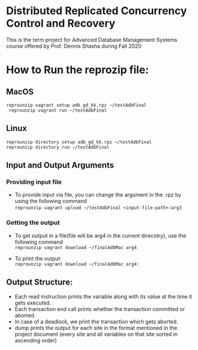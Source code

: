 # Distributed Replicated Concurrency Control and Recovery

This is the term project for Advanced Database Management Systems course offered by Prof. Dennis Shasha during Fall 2020

# How to Run the reprozip file:
## MacOS
```reprounzip vagrant setup adb_gd_kk.rpz ~/testAdbFinal  ```<br>
``` reprounzip vagrant run ~/testAdbFinal``` 

## Linux
```reprounzip directory setup adb_gd_kk.rpz ~/testAdbFinal  ```<br>
```reprounzip directory run ~/testAdbFinal```<br>

## Input and Output Arguments

### Providing input file 
- To provide input via file, you can change the argument in the .rpz by using the following command <br>
```reprounzip vagrant upload ~/testAdbFinal <input-file-path>:arg3```
  
### Getting the output 
- To get output in a file(file will be arg4 in the current direcotry), use the following command <br>
```reprounzip vagrant download ~/finalAdbMac arg4 ```

- To print the output  <br>
```reprounzip vagrant download ~/finalAdbMac arg4:```



## Output Structure:

- Each read instruction prints the variable along with its value at the time it gets executed.
- Each transaction end call prints whether the transaction committed or aborted.
- In case of a deadlock, we print the transaction which gets aborted.
- dump prints the output for each site in the format mentioned in the project document (every site and all variables on that site sorted in ascending order)




